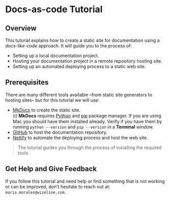 # Docs-as-code Tutorial

## Overview

This tutorial explains how to create a static site for documentation using a _docs-like-code_ approach. It will guide you to the process of:

- Setting up a local documentation project.
- Hosting your documentation project in a remote repository hosting site.
- Setting up an automated deploying process to a static web site.

## Prerequisites

There are many different tools available –from static site generators to hosting sites– but for this tutorial we will use:

- [MkDocs](https://www.mkdocs.org) to create the static site.  
    (ℹ) **MkDocs** requires [Python](https://www.python.org) and [pip](https://pypi.org/project/pip/) package manager. If you are using Mac you should have them installed already. Verify if you have them by running `python --version` and `pip --version` in a **Terminal** window.
- [GitHub](https://github.com) to host the documentation repository.
- [Netlify](https://www.netlify.com) to automate the deploying process and host the web site.

> The tutorial guides you through the process of installing the required tools.

## Get Help and Give Feedback

If you follow this tutorial and need help or find something that is not working or can be improved, don't hesitate to reach out at: `mario.morales@wizeline.com`.